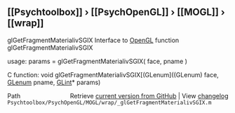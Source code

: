 ## [[Psychtoolbox]] &#8250; [[PsychOpenGL]] &#8250; [[MOGL]] &#8250; [[wrap]]

glGetFragmentMaterialivSGIX  Interface to [OpenGL](OpenGL) function glGetFragmentMaterialivSGIX  
  
usage:  params = glGetFragmentMaterialivSGIX( face, pname )  
  
C function:  void glGetFragmentMaterialivSGIX[(GLenum]((GLenum) face, [GLenum](GLenum) pname, [GLint](GLint)\* params)  




<div class="code_header" style="text-align:right;">
  <span style="float:left;">Path&nbsp;&nbsp;</span> <span class="counter">Retrieve <a href=
  "https://raw.github.com/Psychtoolbox-3/Psychtoolbox-3/beta/Psychtoolbox/PsychOpenGL/MOGL/wrap/_glGetFragmentMaterialivSGIX.m">current version from GitHub</a> | View <a href=
  "https://github.com/Psychtoolbox-3/Psychtoolbox-3/commits/beta/Psychtoolbox/PsychOpenGL/MOGL/wrap/_glGetFragmentMaterialivSGIX.m">changelog</a></span>
</div>
<div class="code">
  <code>Psychtoolbox/PsychOpenGL/MOGL/wrap/_glGetFragmentMaterialivSGIX.m</code>
</div>

